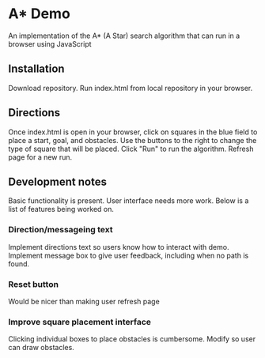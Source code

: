 # A* Demo

An implementation of the A* (A Star) search algorithm that can run in a browser using JavaScript

## Installation
Download repository. Run index.html from local repository in your browser. 

## Directions
Once index.html is open in your browser, click on squares in the blue field to place a start, goal, and obstacles. 
Use the buttons to the right to change the type of square that will be placed.
Click "Run" to run the algorithm.
Refresh page for a new run.


## Development notes

Basic functionality is present. User interface needs more work. Below is a list of features being worked on.

### Direction/messageing text
Implement directions text so users know how to interact with demo. Implement message box to give user feedback, including when no path is found.

### Reset button
Would be nicer than making user refresh page

### Improve square placement interface
Clicking individual boxes to place obstacles is cumbersome. Modify so user can draw obstacles.






